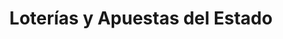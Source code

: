---
title: "Loterías y Apuestas del Estado"
url: /villarrubia-de-los-ojos/loterias-y-apuestas-del-estado/
shop: lotería
---